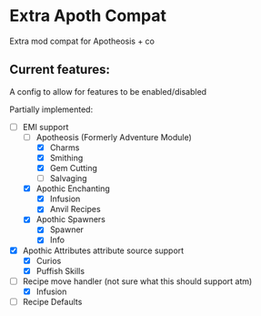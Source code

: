 Extra Apoth Compat
=======
Extra mod compat for Apotheosis + co

## Current features:

A config to allow for features to be enabled/disabled

Partially implemented:
- [ ] EMI support
  - [ ] Apotheosis (Formerly Adventure Module)
    - [x] Charms
    - [x] Smithing
    - [x] Gem Cutting
    - [ ] Salvaging
  - [x] Apothic Enchanting
    - [x] Infusion
    - [x] Anvil Recipes
  - [x] Apothic Spawners
    - [x] Spawner
    - [x] Info
- [x] Apothic Attributes attribute source support
  - [x] Curios
  - [x] Puffish Skills
- [ ] Recipe move handler (not sure what this should support atm)
  - [x] Infusion
- [ ] Recipe Defaults